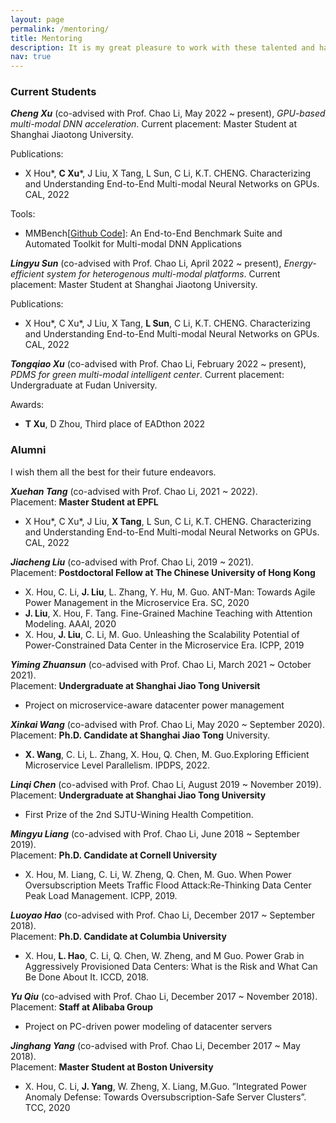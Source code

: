 ```yaml
---
layout: page
permalink: /mentoring/
title: Mentoring
description: It is my great pleasure to work with these talented and hard-working students!
nav: true
---
```

<!-- 
1. Publications
2. Tools
3. Awrads
 -->

### Current Students
***Cheng Xu*** (co-advised with Prof. Chao Li, May 2022 ~ present), *GPU-based multi-modal DNN acceleration*. Current placement: Master Student at Shanghai Jiaotong University. 

Publications: 

- X Hou*, **C Xu***, J Liu, X Tang, L Sun, C Li, K.T. CHENG. Characterizing and Understanding End-to-End Multi-modal Neural Networks on GPUs. CAL, 2022


Tools:
- MMBench[<a href="https://github.com/xfhelen/MMBench">Github Code</a>]: An End-to-End Benchmark Suite and Automated Toolkit for Multi-modal DNN Applications


***Lingyu Sun*** (co-advised with Prof. Chao Li, April 2022 ~ present), *Energy-efficient system for heterogenous multi-modal platforms*. Current placement: Master Student at Shanghai Jiaotong University.

Publications: 

- X Hou*, C Xu*, J Liu, X Tang, **L Sun**, C Li, K.T. CHENG. Characterizing and Understanding End-to-End Multi-modal Neural Networks on GPUs. CAL, 2022


***Tongqiao Xu*** (co-advised with Prof. Chao Li, February 2022 ~ present), *PDMS for green multi-modal intelligent center*. Current placement: Undergraduate at Fudan  University.

Awards:
- **T Xu**, D Zhou, Third place of EADthon 2022
 


### Alumni
I wish them all the best for their future endeavors.

***Xuehan Tang*** (co-advised with Prof. Chao Li, 2021 ~ 2022).<br>Placement: **Master Student at EPFL**
- X Hou*, C Xu*, J Liu, **X Tang**, L Sun, C Li, K.T. CHENG. Characterizing and Understanding End-to-End Multi-modal Neural Networks on GPUs. CAL, 2022

***Jiacheng Liu*** (co-advised with Prof. Chao Li, 2019 ~ 2021).<br>Placement: **Postdoctoral Fellow at The Chinese University of Hong Kong**
- X. Hou, C. Li, **J. Liu**, L. Zhang, Y. Hu, M. Guo. ANT-Man: Towards Agile Power Management in the Microservice Era. SC, 2020
- **J. Liu**, X. Hou, F. Tang. Fine-Grained Machine Teaching with Attention Modeling. AAAI, 2020
- X. Hou, **J. Liu**, C. Li, M. Guo. Unleashing the Scalability Potential of Power-Constrained Data Center in the Microservice Era. ICPP, 2019

***Yiming Zhuansun*** (co-advised with Prof. Chao Li, March 2021 ~ October 2021).<br>Placement: **Undergraduate at Shanghai Jiao Tong Universit**
- Project on microservice-aware datacenter power management

***Xinkai Wang*** (co-advised with Prof. Chao Li, May 2020 ~ September 2020). <br>Placement: **Ph.D. Candidate at Shanghai Jiao Tong** University. 
- **X. Wang**, C. Li, L. Zhang, X. Hou, Q. Chen, M. Guo.Exploring Efficient Microservice Level Parallelism. IPDPS, 2022.

***Linqi Chen*** (co-advised with Prof. Chao Li, August 2019 ~ November 2019). <br>Placement: **Undergraduate at Shanghai Jiao Tong University** 
- First Prize of the 2nd SJTU-Wining Health Competition.

***Mingyu Liang*** (co-advised with Prof. Chao Li, June 2018 ~ September 2019). <br>Placement: **Ph.D. Candidate at Cornell University**
- X. Hou, M. Liang, C. Li, W. Zheng, Q. Chen, M. Guo. When Power Oversubscription Meets Traffic Flood Attack:Re-Thinking Data Center Peak Load Management. ICPP, 2019.

***Luoyao Hao*** (co-advised with Prof. Chao Li, December 2017 ~ September 2018). <br>Placement: **Ph.D. Candidate at Columbia University**
- X. Hou, **L. Hao**, C. Li, Q. Chen, W. Zheng, and M Guo. Power Grab in Aggressively Provisioned Data Centers: What is the Risk and What Can Be Done About It. ICCD, 2018.

***Yu Qiu*** (co-advised with Prof. Chao Li, December 2017 ~ November 2018). <br>Placement: **Staff at Alibaba Group**
- Project on PC-driven power modeling of datacenter servers
    
***Jinghang Yang*** (co-advised with Prof. Chao Li, December 2017 ~ May 2018). <br>Placement: **Master Student at Boston University** 
- X. Hou, C. Li, **J. Yang**, W. Zheng, X. Liang, M.Guo. ”Integrated Power Anomaly Defense: Towards Oversubscription-Safe Server Clusters”. TCC, 2020